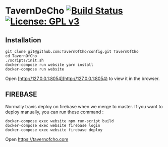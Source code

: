 # TavernDeCho [![Build Status](https://travis-ci.com/TavernOfCho/website.svg?branch=master)](https://travis-ci.com/TavernOfCho/website) [![License: GPL v3](https://img.shields.io/badge/License-GPLv3-blue.svg)](https://www.gnu.org/licenses/gpl-3.0)

## Installation

```
git clone git@github.com:TavernOfCho/config.git TavernOfCho
cd TavernOfCho
./scripts/init.sh
docker-compose run website yarn install
docker-compose run website
```

Open [http://127.0.0.1:8054](http://127.0.0.1:8054) to view it in the browser.


## FIREBASE

Normally travis deploy on firebase when we merge to master.
If you want to deploy manually, you can run these command :

```
docker-compose exec website npm run-script build
docker-compose exec website firebase login
docker-compose exec website firebase deploy
```

Open https://tavernofcho.com 